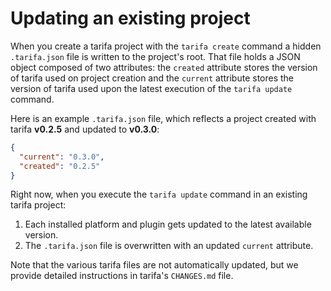 # Updating an existing project

When you create a tarifa project with the `tarifa create` command a hidden `.tarifa.json` file is written to the project's root. That file holds a JSON object composed of two attributes: the `created` attribute stores the version of tarifa used on project creation and the `current` attribute stores the version of tarifa used upon the latest execution of the `tarifa update` command.

Here is an example `.tarifa.json` file, which reflects a project created with tarifa **v0.2.5** and updated to **v0.3.0**:
```json
{
  "current": "0.3.0",
  "created": "0.2.5"
}
```

Right now, when you execute the `tarifa update` command in an existing tarifa project:

1. Each installed platform and plugin gets updated to the latest available version.
2. The `.tarifa.json` file is overwritten with an updated `current` attribute.

Note that the various tarifa files are not automatically updated, but we provide detailed instructions in tarifa's `CHANGES.md` file.
